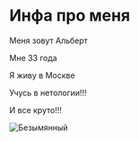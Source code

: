 Инфа про меня
=====
Меня зовут Альберт

Мне 33 года

Я живу в Москве

Учусь в нетологии!!!

И все круто!!!

![Безымянный](https://user-images.githubusercontent.com/123657028/218813125-e518be20-8efd-4f86-9cd6-a63c8f9c2b3c.jpg)
